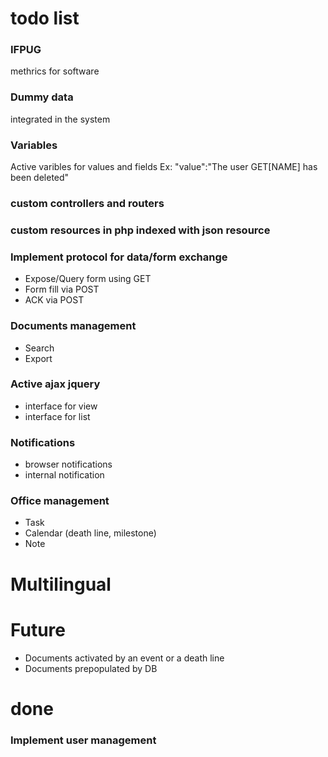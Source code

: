 # todo list

### IFPUG
methrics for software

### Dummy data
integrated in the system

### Variables
Active varibles for values and fields Ex: "value":"The user GET[NAME] has been deleted"

### custom controllers and routers

### custom resources in php indexed with json resource

### Implement protocol for data/form exchange
* Expose/Query form using GET
* Form fill via POST
* ACK via POST

### Documents management
* Search
* Export

### Active ajax jquery
* interface for view
* interface for list

### Notifications
* browser notifications
* internal notification

### Office management 
* Task
* Calendar (death line, milestone)
* Note

# Multilingual

# Future 
* Documents activated by an event or a death line
* Documents prepopulated by DB


# done

### Implement user management
